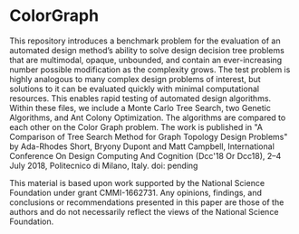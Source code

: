 # ColorGraph
This repository introduces a benchmark problem for the evaluation of an automated design method’s ability to solve design decision tree problems that are multimodal, opaque, unbounded, and contain an ever-increasing number possible modification as the complexity grows. The test problem is highly analogous to many complex design problems of interest, but solutions to it can be evaluated quickly with minimal computational resources. This enables rapid testing of automated design algorithms. Within these files, we include a Monte Carlo Tree Search, two Genetic Algorithms, and Ant Colony Optimization. The algorithms are compared to each other on the Color Graph problem.
The work is published in 
"A Comparison of Tree Search Method for Graph Topology Design Problems" by Ada-Rhodes Short, Bryony Dupont and Matt Campbell, International Conference On Design Computing And Cognition (Dcc'18 Or Dcc18), 2–4 July 2018, Politecnico di Milano, Italy. doi: pending

This material is based upon work supported by the National Science Foundation under grant CMMI-1662731. Any opinions, findings, and conclusions or recommendations presented in this paper are those of the authors and do not necessarily reflect the views of the National Science Foundation.
